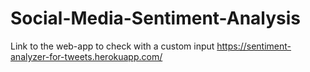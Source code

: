# Social-Media-Sentiment-Analysis

Link to the web-app to check with a custom input
https://sentiment-analyzer-for-tweets.herokuapp.com/
